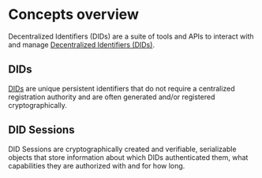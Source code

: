 # Concepts overview

Decentralized Identifiers (DIDs) are a suite of tools and APIs to interact with and manage [Decentralized Identifiers (DIDs)](https://w3c.github.io/did-core/).

## DIDs

[DIDs](https://w3c.github.io/did-core/#dfn-decentralized-identifiers) are unique persistent identifiers that do not require a centralized registration authority and are often generated and/or registered cryptographically. 

## DID Sessions

DID Sessions are cryptographically created and verifiable, serializable objects that store information about which DIDs authenticated them, what capabilities they are authorized with and for how long. 
